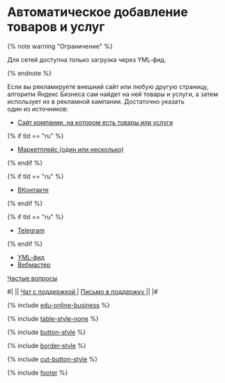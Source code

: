 # Автоматическое добавление товаров и услуг


{% note warning "Ограничение" %}

Для сетей доступна только загрузка через YML‑фид.

{% endnote %}


Если вы рекламируете внешний сайт или любую другую страницу, алгоритм Яндекс Бизнеса сам найдет на ней товары и услуги, а затем использует их в рекламной кампании. Достаточно указать один из источников:

- [Сайт компании, на котором есть товары или услуги](auto-prod-add-site.md)

{% if tld == "ru" %}

- [Маркетплейс (один или несколько)](auto-prod-add-marketplace.md)

{% endif %}


{% if tld == "ru" %}

- [ВКонтакте](auto-prod-add-vk.md)

{% endif %}


{% if tld == "ru" %}

- [Telegram](auto-prod-add-tg.md)

{% endif %}

- [YML‑фид](auto-prod-add-yml-fid.md)
- [Вебмастер](auto-prod-add-webmaster.md)

[Частые вопросы](auto-prod-add-faq.md)


<div class="table-style-none">

#|
||
<a href="https://yandex.ru/chat?context=%7B%22entrypoint%22%3A%22%7B%5C%22page_name%5C%22%3A%5C%22help%5C%22%2C%5C%22a_pageurl%5C%22%3A%5C%22https%3A%2F%2Fyandex.ru%2Fsupport%2Fbusiness-priority%2F%5C%22%7D%22%7D#/user/5cb78286-a944-4c0f-bf33-b5c282eae053?utm-source=chat-in-help">
  <span class="button">Чат с поддержкой</span>
</a>
|
<a href="https://forms.yandex.ru/surveys/13485724.a1310d38f50da2df17deb93bfdb4b514c5679847">
  <span class="button">Письмо в поддержку</span>
</a>
||
|#

</div>

{% include [edu-online-business](_includes/edu-online-business.md) %}

{% include [table-style-none](_includes/table-style-none.md) %}

{% include [button-style](_includes/yellow-button-styles.md) %}

{% include [border-style](_includes/border-style.md) %}

{% include [cut-button-style](_includes/cut-button-style.md) %}

{% include [footer](_includes/footer.md) %}

